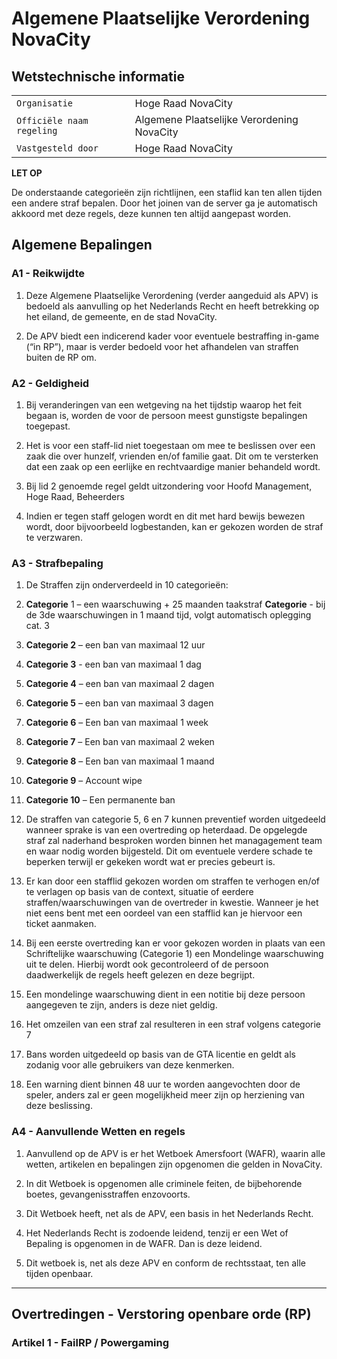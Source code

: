 # Algemene Plaatselijke Verordening NovaCity

## Wetstechnische informatie
|       |                           |
| ----------- | ------------------------------------ |
| `Organisatie`       | Hoge Raad NovaCity  |
| `Officiële naam regeling`       | Algemene Plaatselijke Verordening NovaCity |
| `Vastgesteld door	`    | Hoge Raad NovaCity |

<b>LET OP</b>
<p>De onderstaande categorieën zijn richtlijnen, een staflid kan ten allen tijden een andere straf bepalen. Door het joinen van de server ga je automatisch akkoord met deze regels, deze kunnen ten altijd aangepast worden.</p>

## Algemene Bepalingen

### A1 - Reikwijdte    
1. Deze Algemene Plaatselijke Verordening (verder aangeduid als APV) is bedoeld als aanvulling op het Nederlands Recht en heeft betrekking op het eiland, de gemeente, en de stad NovaCity.

2. De APV biedt een indicerend kader voor eventuele bestraffing in-game (“in RP”), maar is verder bedoeld voor het afhandelen van straffen buiten de RP om.

### A2 - Geldigheid
1. Bij veranderingen van een wetgeving na het tijdstip waarop het feit begaan is, worden de voor de persoon meest gunstigste bepalingen toegepast.

2. Het is voor een staff-lid niet toegestaan om mee te beslissen over een zaak die over hunzelf, vrienden en/of familie gaat. Dit om te versterken dat een zaak op een eerlijke en rechtvaardige manier behandeld wordt.

3. Bij lid 2 genoemde regel geldt uitzondering voor Hoofd Management, Hoge Raad, Beheerders

4. Indien er tegen staff gelogen wordt en dit met hard bewijs bewezen wordt, door bijvoorbeeld logbestanden, kan er gekozen worden de straf te verzwaren.

### A3 - Strafbepaling
1. De Straffen zijn onderverdeeld in 10 categorieën:
2. **Categorie** 1 – een waarschuwing + 25 maanden taakstraf
   **Categorie** - bij de 3de waarschuwingen in 1 maand tijd, volgt automatisch oplegging cat. 3

3. **Categorie 2** – een ban van maximaal 12 uur
4. **Categorie 3** - een ban van maximaal 1 dag
5. **Categorie 4** – een ban van maximaal 2 dagen
6. **Categorie 5** – een ban van maximaal 3 dagen
7. **Categorie 6** – Een ban van maximaal 1 week
8. **Categorie 7** – Een ban van maximaal 2 weken
9. **Categorie 8** – Een ban van maximaal 1 maand
10. **Categorie 9** – Account wipe
11. **Categorie 10** – Een permanente ban

12. De straffen van categorie 5, 6 en 7 kunnen preventief worden uitgedeeld wanneer sprake is van een overtreding op heterdaad. De opgelegde straf zal naderhand besproken worden binnen het managagement team en waar nodig worden bijgesteld. Dit om eventuele verdere schade te beperken terwijl er gekeken wordt wat er precies gebeurt is.

13. Er kan door een stafflid gekozen worden om straffen te verhogen en/of te verlagen op basis van de context, situatie of eerdere straffen/waarschuwingen van de overtreder in kwestie. Wanneer je het niet eens bent met een oordeel van een stafflid kan je hiervoor een ticket aanmaken.

14. Bij een eerste overtreding kan er voor gekozen worden in plaats van een Schriftelijke waarschuwing (Categorie 1) een Mondelinge waarschuwing uit te delen. Hierbij wordt ook gecontroleerd of de persoon daadwerkelijk de regels heeft gelezen en deze begrijpt.

15. Een mondelinge waarschuwing dient in een notitie bij deze persoon aangegeven te zijn, anders is deze niet geldig.

16. Het omzeilen van een straf zal resulteren in een straf volgens categorie 7

17. Bans worden uitgedeeld op basis van de GTA licentie en geldt als zodanig voor alle gebruikers van deze kenmerken.

18. Een warning dient binnen 48 uur te worden aangevochten door de speler, anders zal er geen mogelijkheid meer zijn op herziening van deze beslissing.

### A4 - Aanvullende Wetten en regels
1. Aanvullend op de APV is er het Wetboek Amersfoort (WAFR), waarin alle wetten, artikelen en bepalingen zijn opgenomen die gelden in NovaCity.

2. In dit Wetboek is opgenomen alle criminele feiten, de bijbehorende boetes, gevangenisstraffen enzovoorts.

3. Dit Wetboek heeft, net als de APV, een basis in het Nederlands Recht.

4. Het Nederlands Recht is zodoende leidend, tenzij er een Wet of Bepaling is opgenomen in de WAFR. Dan is deze leidend.

5. Dit wetboek is, net als deze APV en conform de rechtsstaat, ten alle tijden openbaar.
<hr>

## Overtredingen - Verstoring openbare orde (RP)
### Artikel 1 - FailRP / Powergaming